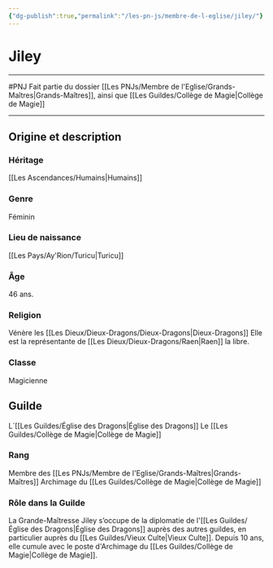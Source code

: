 ```yaml
---
{"dg-publish":true,"permalink":"/les-pn-js/membre-de-l-eglise/jiley/"}
---
```


# Jiley
---
#PNJ 
Fait partie du dossier [[Les PNJs/Membre de l'Eglise/Grands-Maîtres\|Grands-Maîtres]], ainsi que [[Les Guildes/Collège de Magie\|Collège de Magie]]

-------
## Origine et description
### Héritage
[[Les Ascendances/Humains\|Humains]]
### Genre
Féminin
### Lieu de naissance
[[Les Pays/Ay'Rion/Turicu\|Turicu]]
### Âge
46 ans.
### Religion
Vénère les [[Les Dieux/Dieux-Dragons/Dieux-Dragons\|Dieux-Dragons]]
Elle est la représentante de [[Les Dieux/Dieux-Dragons/Raen\|Raen]] la libre.
### Classe
Magicienne
## Guilde
L´[[Les Guildes/Église des Dragons\|Église des Dragons]]
Le [[Les Guildes/Collège de Magie\|Collège de Magie]]
### Rang
Membre des [[Les PNJs/Membre de l'Eglise/Grands-Maîtres\|Grands-Maîtres]]
Archimage du [[Les Guildes/Collège de Magie\|Collège de Magie]]
### Rôle dans la Guilde
La Grande-Maîtresse Jiley s’occupe de la diplomatie de l'[[Les Guildes/Église des Dragons\|Église des Dragons]] auprès des autres guildes, en particulier auprès du [[Les Guildes/Vieux Culte\|Vieux Culte]]. Depuis 10 ans, elle cumule avec le poste d'Archimage du [[Les Guildes/Collège de Magie\|Collège de Magie]].